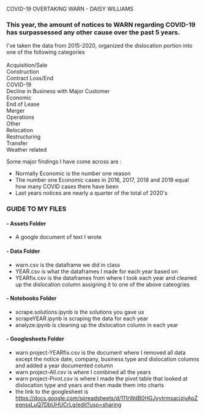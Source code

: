 COVID-19 OVERTAKING WARN - DAISY WILLIAMS 

### This year, the amount of notices to WARN regarding COVID-19 has surpassessed any other cause over the past 5 years. 

I've taken the data from 2015-2020, organized the dislocation portion into one of the following categories <br>  
Acquisition/Sale <br> 
Construction <br> 
Contract Loss/End <br> 
COVID-19 <br> 
Decline in Business with Major Customer <br> 
Economic <br> 
End of Lease <br> 
Merger <br> 
Operations <br> 
Other <br> 
Relocation <br> 
Restructuring <br> 
Transfer <br> 
Weather related <br>


Some major findings I have come across are : <br>
- Normally Economic is the number one reason
- The number one Economic cases in 2016, 2017, 2018 and 2019 equal how many COVID cases there have been 
- Last years notices are nearly a quarter of the total of 2020's 





### GUIDE TO MY FILES 
#### - Assets Folder 
- A google document of text I wrote
#### - Data Folder 
- warn.csv is the dataframe we did in class  
- YEAR.csv is what the dataframes I made for each year based on 
- YEARfix.csv is the dataframes from where I took each year and cleaned up the dislocation column assigning it to one of the above cateogries 
#### - Notebooks Folder 
- scrape.solutions.ipynb is the solutions you gave us 
- scrapeYEAR.ipynb is scraping the data for each year
- analyze.ipynb is cleaning up the dislocation column in each year 
#### - Googlesheets Folder 
- warn project-YEARfix.csv is the document where I removed all data except the notice date, company, business type and dislocation columns and added a year documented column 
- warn project-All.csv is where I combined all the years 
- warn project-Pivot.csv is where I made the pivot table that looked at dislocation type and years and then made them into charts 
- the link to the googlesheet is 
https://docs.google.com/spreadsheets/d/111rWdB0HGJyytrmsacjzjyApZegnssLuQ7DbUHUCrLg/edit?usp=sharing
